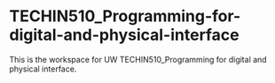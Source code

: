 # TECHIN510_Programming-for-digital-and-physical-interface
This is the workspace for UW TECHIN510_Programming for digital and physical interface.
